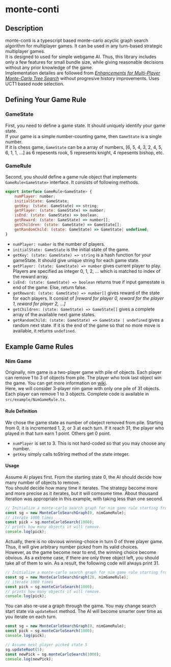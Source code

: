# monte-conti
## Description
monte-conti is a typescript based monte-carlo acyclic graph search algorithm for multiplayer games. It can be used in any turn-based strategic multiplayer games.  
It is designed to used for simple webgame AI. Thus, this library includes only a few features for small bundle size, while giving reasonable decisions without any prior knowledge of the game.  
Implementation detailes are followed from *[Enhancements for Multi-Player
Monte-Carlo Tree Search](https://link.springer.com/chapter/10.1007/978-3-642-17928-0_22)* without progresive history improvements. Uses UCT1 based node selection.

## Defining Your Game Rule
### GameState
First, you need to define a game state. It should uniquely identify your game state.  
If your game is a simple number-counting game, then `GameState` is a single number.  
If it is chess game, `GameState` can be a array of numbers, [6, 5, 4, 3, 2, 4, 5, 6, 1, 1, ...] as 6 repesents rook, 5 represents knight, 4 repesents bishop, etc. 

### GameRule
Second, you should define a game rule object that implements `GameRule<GameState>` interface. It consists of following methods.
```js
export interface GameRule<GameState> {
    numPlayer: number;
    initialState: GameState;
    getKey: (state: GameState) => string;
    getPlayer: (state: GameState) => number;
    isEnd: (state: GameState) => boolean;
    getReward: (state: GameState) => number[];
    getChildren: (state: GameState) => GameState[];
    getRandomChild: (state: GameState) => GameState| undefined;
}
```
- `numPlayer: number` is the number of players.
- `initialState: GameState` is the initial state of the game.
- `getKey: (state: GameState) => string` is a hash function for your gameState. It should give unique string for each game state.
- `getPlayer: (state: GameState) => number` gives current player to play. Players are specified as integer 0, 1, 2, ... which is matched to index of the reward array.
- `isEnd: (state: GameState) => boolean` returns true if input gamestate is end of the game. Else, return false.
- `getReward: (state: GameState) => number[]` gives reward of the state for each players. It consist of *[reward for player 0, reward for the player 1, reward for player 2, ...]* 
- `getChildren: (state: GameState) => GameState[]` gives a complete array of the available next game states. 
- `getRandomChild: (state: GameState) => GameState | undefined` gives a random next state. If it is the end of the game so that no more move is available, it returns `undefined`.

## Example Game Rules
### Nim Game
Originally, nim game is a two-player game with pile of objects. Each player can remove 1 to 3 of objects from pile. The player who took last object win the game. You can get more information on [wiki](https://en.wikipedia.org/wiki/Nim).   
Here, we will consider 3-player nim game with only one pile of 31 objects. Each player can remove 1 to 3 objects. Complete code is available in `src/example/NimGameRule.ts`.

#### Rule Definition
We chose the game state as number of obeject removed from pile. Starting from 0, it is incremented 1, 2, or 3 at each turn. If it reach 31, the player who played in that turn earn 1 point. Others get 0 point.
- `numPlayer` is set to 3. This is not hard-coded so that you may choose any number.
- `getKey` simply calls toString method of the state integer.

#### Usage
Assume Ai playes first. From the starting state 0, the AI should decide how many number of objects to remove.   
You should decide how many time it iterates. The strategy become more and more precise as it iterates, but it will comsume time. About thousand iteration was appropriate in this example, with taking less than one second.
```js
// Initialize a monte-carlo search graph for nim game rule starting from 0.
const sg = new MonteCarloSearchGraph(0, nimGameRule);
// iterate 1000 times
const pick = sg.monteCarloSearch(1000);
// prints how many objects it will remove.
console.log(pick);
```
Actually, there is no obvious winning-choice in turn 0 of three player game. Thus, it will give arbitrary number picked from its valid choices.  
However, as the game become near to end, the winning choice become obvious. As a extreme case, if there are only three object left, you should take all of them to win. As a result, the following code will always print 31.
```js
// Initialize a monte-carlo search graph for nim game rule starting from 0.
const sg = new MonteCarloSearchGraph(28, nimGameRule);
// iterate 1000 times
const pick = sg.monteCarloSearch(1000);
// prints how many objects it will remove.
console.log(pick);
```
You can also re-use a graph through the game. You may change search start state via `updateRoot` method. The AI will become smarter over time as you iterate on each turn.
```js
const sg = new MonteCarloSearchGraph(0, nimGameRule);
const pick = sg.monteCarloSearch(1000);
console.log(pick);

// Assume next player picked state 5
sg.updateRoot(5);
const newPick = sg.monteCarloSearch(1000);
console.log(newPick);
```
